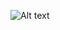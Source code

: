![Alt text](/relative/path/to/img.jpg?raw=true "Simulator Screen Shot - iPhone 8 - 2020-05-09 at 15.24.47")
